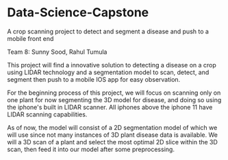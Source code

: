 # Data-Science-Capstone
A crop scanning project to detect and segment a disease and push to a mobile front end

Team 8: Sunny Sood, Rahul Tumula

This project will find a innovative solution to detecting a disease on a crop using LIDAR technology and a segmentation model to scan, detect, and segment then push to a mobile IOS app for easy observation.

For the beginning process of this project, we will focus on scanning only on one plant for now segmenting the 3D model for disease, and doing so using the iphone's built in LIDAR scanner. All iphones above the iphone 11 have LIDAR scanning capabilities.

As of now, the model will consist of a 2D segmentation model of which we will use since not many instances of 3D plant disease data is available. We will a 3D scan of a plant and select the most optimal 2D slice within the 3D scan, then feed it into our model after some preprocessing.
